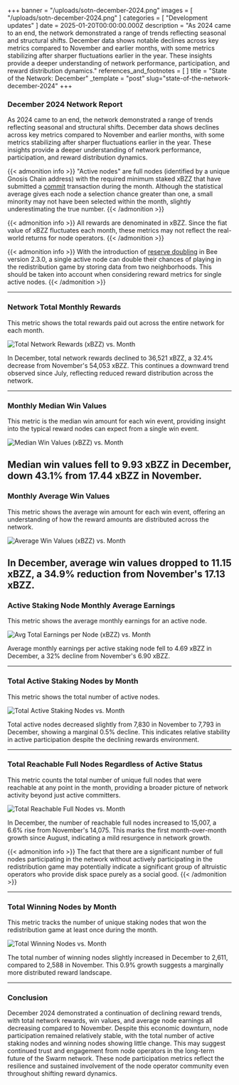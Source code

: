 +++
banner = "/uploads/sotn-december-2024.png"
images = [ "/uploads/sotn-december-2024.png" ]
categories = [ "Development updates" ]
date = 2025-01-20T00:00:00.000Z
description = "As 2024 came to an end, the network demonstrated a range of trends reflecting seasonal and structural shifts. December data shows notable declines across key metrics compared to November and earlier months, with some metrics stabilizing after sharper fluctuations earlier in the year. These insights provide a deeper understanding of network performance, participation, and reward distribution dynamics."
references_and_footnotes = [ ]
title = "State of the Network: December"
_template = "post"
slug="state-of-the-network-december-2024"
+++

### **December 2024 Network Report**

As 2024 came to an end, the network demonstrated a range of trends reflecting seasonal and structural shifts. December data shows declines across key metrics compared to November and earlier months, with some metrics stabilizing after sharper fluctuations earlier in the year. These insights provide a deeper understanding of network performance, participation, and reward distribution dynamics.

{{< admonition info >}}
"Active nodes" are full nodes (identified by a unique Gnosis Chain address) with the required minimum staked xBZZ that have submitted a [commit](https://docs.ethswarm.org/docs/concepts/incentives/redistribution-game/#redistribution-game-details) transaction during the month. Although the statistical average gives each node a selection chance greater than one, a small minority may not have been selected within the month, slightly underestimating the true number.
{{< /admonition >}}

{{< admonition info >}}
All rewards are denominated in xBZZ. Since the fiat value of xBZZ fluctuates each month, these metrics may not reflect the real-world returns for node operators.
{{< /admonition >}}

{{< admonition info >}}
With the introduction of [reserve doubling](https://docs.ethswarm.org/docs/bee/working-with-bee/staking/#reserve-doubling) in Bee version 2.3.0, a single active node can double their chances of playing in the redistribution game by storing data from two neighborhoods. This should be taken into account when considering reward metrics for single active nodes.
{{< /admonition >}}

---

### **Network Total Monthly Rewards**

This metric shows the total rewards paid out across the entire network for each month.

![Total Network Rewards (xBZZ) vs. Month](/uploads/Total-Network-Rewards-xBZZ-vs-Month-December-2024.svg)

In December, total network rewards declined to 36,521 xBZZ, a 32.4% decrease from November's 54,053 xBZZ. This continues a downward trend observed since July, reflecting reduced reward distribution across the network.

---

### **Monthly Median Win Values**

This metric is the median win amount for each win event, providing insight into the typical reward nodes can expect from a single win event.

![Median Win Values (xBZZ) vs. Month](/uploads/Median-Win-Values-xBZZ-vs-Month-December-2024.svg)

Median win values fell to 9.93 xBZZ in December, down 43.1% from 17.44 xBZZ in November.
---

### **Monthly Average Win Values**

This metric shows the average win amount for each win event, offering an understanding of how the reward amounts are distributed across the network.

![Average Win Values (xBZZ) vs. Month](/uploads/Average-Win-Values-xBZZ-vs-Month-December-2024.svg)

In December, average win values dropped to 11.15 xBZZ, a 34.9% reduction from November's 17.13 xBZZ.
---

### **Active Staking Node Monthly Average Earnings**

This metric shows the average monthly earnings for an active node.

![Avg Total Earnings per Node (xBZZ) vs. Month](/uploads/Avg-Total-Earnings-per-Node-xBZZ-vs-Month-December-2024.svg)

Average monthly earnings per active staking node fell to 4.69 xBZZ in December, a 32% decline from November's 6.90 xBZZ. 

---

### **Total Active Staking Nodes by Month**

This metric shows the total number of active nodes.

![Total Active Staking Nodes vs. Month](/uploads/Total-Active-Staking-Nodes-vs-Month-December-2024.svg)

Total active nodes decreased slightly from 7,830 in November to 7,793 in December, showing a marginal 0.5% decline. This indicates relative stability in active participation despite the declining rewards environment.

---

### **Total Reachable Full Nodes Regardless of Active Status**

This metric counts the total number of unique full nodes that were reachable at any point in the month, providing a broader picture of network activity beyond just active committers.

![Total Reachable Full Nodes vs. Month](/uploads/Total-Reachable-Full-Nodes-vs-Month-December-2024.svg)

In December, the number of reachable full nodes increased to 15,007, a 6.6% rise from November's 14,075. This marks the first month-over-month growth since August, indicating a mild resurgence in network growth.

{{< admonition info >}}
The fact that there are a significant number of full nodes participating in the network without actively participating in the redistribution game may potentially indicate a significant group of altruistic operators who provide disk space purely as a social good.
{{< /admonition >}}

---

### **Total Winning Nodes by Month**

This metric tracks the number of unique staking nodes that won the redistribution game at least once during the month.

![Total Winning Nodes vs. Month](/uploads/Total-Winning-Nodes-vs-Month-December-2024.svg)

The total number of winning nodes slightly increased in December to 2,611, compared to 2,588 in November. This 0.9% growth suggests a marginally more distributed reward landscape.

---

### **Conclusion**

December 2024 demonstrated a continuation of declining reward trends, with total network rewards, win values, and average node earnings all decreasing compared to November. Despite this economic downturn, node participation remained relatively stable, with the total number of active staking nodes and winning nodes showing little change. This may suggest continued trust and engagement from node operators in the long-term future of the Swarm network. These node participation metrics reflect the resilience and sustained involvement of the node operator community even throughout shifting reward dynamics.

